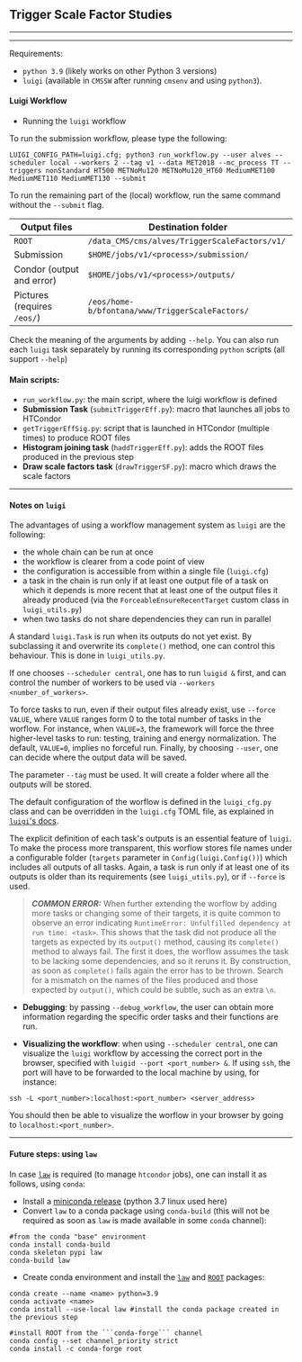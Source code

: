 ## Trigger Scale Factor Studies
--------------------
--------------------

Requirements:

- ```python 3.9``` (likely works on other Python 3 versions)
- ```luigi``` (available in ```CMSSW``` after running ```cmsenv``` and using ```python3```).


#### Luigi Workflow

- Running the ```luigi``` workflow

To run the submission workflow, please type the following:

```shell
LUIGI_CONFIG_PATH=luigi.cfg; python3 run_workflow.py --user alves --scheduler local --workers 2 --tag v1 --data MET2018 --mc_process TT --triggers nonStandard HT500 METNoMu120 METNoMu120_HT60 MediumMET100 MediumMET110 MediumMET130 --submit
```

To run the remaining part of the (local) workflow, run the same command without the ```--submit``` flag.

| Output files              | Destination folder                                  |
|---------------------------|-----------------------------------------------------|
| ```ROOT```                | ```/data_CMS/cms/alves/TriggerScaleFactors/v1/```    |
| Submission                | ```$HOME/jobs/v1/<process>/submission/```           |
| Condor (output and error) | ```$HOME/jobs/v1/<process>/outputs/```              |
| Pictures (requires ```/eos/```) | ```/eos/home-b/bfontana/www/TriggerScaleFactors/``` |


Check the meaning of the arguments by adding ```--help```.
You can also run each ```luigi``` task separately by running its corresponding ```python``` scripts (all support ```--help```)

#### Main scripts:

- ```run_workflow.py```: the main script, where the luigi workflow is defined
- **Submission Task** (```submitTriggerEff.py```): macro that launches all jobs to HTCondor 
- ```getTriggerEffSig.py```: script that is launched in HTCondor (multiple times) to produce ROOT files
- **Histogram joining task** (```haddTriggerEff.py```): adds the ROOT files produced in the previous step
- **Draw scale factors task** (```drawTriggerSF.py```): macro which draws the scale factors

-------------------------------------

#### Notes on ```luigi```

The advantages of using a workflow management system as ```luigi``` are the following:

- the whole chain can be run at once
- the workflow is clearer from a code point of view
- the configuration is accessible from within a single file (```luigi.cfg```)
- a task in the chain is run only if at least one output file of a task on which it depends is more recent that at least one of the output files it already produced (via the ```ForceableEnsureRecentTarget``` custom class in ```luigi_utils.py```)
- when two tasks do not share dependencies they can run in parallel

A standard ```luigi.Task``` is run when its outputs do not yet exist. By subclassing it and overwrite its ```complete()``` method, one can control this behaviour. This is done in ```luigi_utils.py```.

If one chooses ```--scheduler central```, one has to run ```luigid &``` first, and can control the number of workers to be used via ```--workers <number_of_workers>```. 

To force tasks to run, even if their output files already exist, use ```--force VALUE```, where ```VALUE``` ranges form 0 to the total number of tasks in the worflow. For instance, when ```VALUE=3```, the framework will force the three higher-level tasks to run: testing, training and energy normalization. The default, ```VALUE=0```, implies no forceful run. Finally, by choosing ```--user```, one can decide where the output data will be saved.

The parameter ```--tag``` must be used. It will create a folder where all the outputs will be stored.

The default configuration of the worflow is defined in the ```luigi_cfg.py``` class and can be overridden in the ```luigi.cfg``` TOML file, as explained in [```luigi```'s docs](https://luigi.readthedocs.io/en/stable/configuration.html).

The explicit definition of each task's outputs is an essential feature of ```luigi```. To make the process more transparent, this worflow stores file names under a configurable folder (```targets``` parameter in ```Config(luigi.Config())```) which includes all outputs of all tasks. Again, a task is run only if at least one of its outputs is older than its requirements (see ```luigi_utils.py```), or if ```--force``` is used.

> **_COMMON ERROR:_** When further extending the worflow by adding more tasks or changing some of their targets, it is quite common to observe an error indicating ```RuntimeError: Unfulfilled dependency at run time: <task>```. This shows that the task did not produce all the targets as expected by its ```output()``` method, causing its ```complete()``` method to always fail. The first it does, the worflow assumes the task to be lacking some dependencies, and so it reruns it. By construction, as soon as ```complete()``` fails again the error has to be thrown. Search for a mismatch on the names of the files produced and those expected by ```output()```, which could be subtle, such as an extra ```\n```. 

- **Debugging**: by passing ```--debug_workflow```, the user can obtain more information regarding the specific order tasks and their functions are run.

- **Visualizing the workflow**: when using ```--scheduler central```, one can visualize the ```luigi``` workflow by accessing the correct port in the browser, specified with ```luigid --port <port_number> &```. If using ```ssh```, the port will have to be forwarded to the local machine by using, for instance:

```shell
ssh -L <port_number>:localhost:<port_number> <server_address>
```

You should then be able to visualize the worflow in your browser by going to ```localhost:<port_number>```.

------------------------------------

#### Future steps: using ```law```

In case [```law```](https://github.com/riga/law) is required (to manage ```htcondor``` jobs), one can install it as follows, using ```conda```:


- Install a [miniconda release](https://docs.conda.io/en/latest/miniconda.html) (python 3.7 linux used here)
- Convert ```law``` to a conda package using ```conda-build``` (this will not be required as soon as ```law``` is made available in some ```conda``` channel):

```
#from the conda "base" environment
conda install conda-build
conda skeleton pypi law
conda-build law
```

- Create conda environment and install the [```law```](https://github.com/riga/law) and [```ROOT```](https://root.cern/install/#conda) packages:

```
conda create --name <name> python=3.9
conda activate <name>
conda install --use-local law #install the conda package created in the previous step

#install ROOT from the ```conda-forge``` channel
conda config --set channel_priority strict 
conda install -c conda-forge root
```
